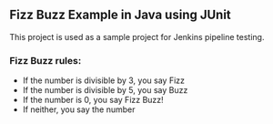 ## Fizz Buzz Example in Java using JUnit
This project is used as a sample project for Jenkins pipeline testing.

### Fizz Buzz rules:
- If the number is divisible by 3, you say Fizz
- If the number is divisible by 5, you say Buzz
- If the number is 0, you say Fizz Buzz!
- If neither, you say the number